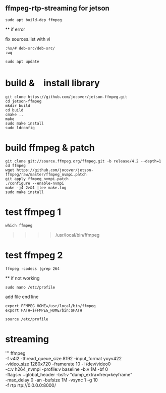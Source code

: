 ## ffmpeg-rtp-streaming for jetson


```
sudo apt build-dep ffmpeg
```

** if error

fix sources.list with vi

  ```
  :%s/# deb-src/deb-src/
  :wq
  ```
  
  ```
  sudo apt update
  ```


# build &　install library

```
git clone https://github.com/jocover/jetson-ffmpeg.git
cd jetson-ffmpeg
mkdir build
cd build
cmake ..
make
sudo make install
sudo ldconfig
```

# build ffmpeg & patch

```
git clone git://source.ffmpeg.org/ffmpeg.git -b release/4.2 --depth=1
cd ffmpeg
wget https://github.com/jocover/jetson-ffmpeg/raw/master/ffmpeg_nvmpi.patch
git apply ffmpeg_nvmpi.patch
./configure --enable-nvmpi
make -j4 2>&1 |tee make.log
sudo make install
```

# test ffmpeg 1
```
which ffmpeg
```
>>>>/usr/local/bin/ffmpeg

# test ffmpeg 2
```
ffmpeg -codecs |grep 264
```

** if not working
```
sudo nano /etc/profile
```

add file end line

```
export FFMPEG_HOME=/usr/local/bin/ffmpeg
export PATH=$FFMPEG_HOME/bin:$PATH
```
```
source /etc/profile
```


# streaming
'''
ffmpeg \
    -f v4l2 -thread_queue_size 8192 -input_format yuyv422 \
    -video_size 1280x720 -framerate 10 -i /dev/video0 \
    -c:v h264_nvmpi -profile:v baseline -b:v 1M -bf 0 \
    -flags:v +global_header -bsf:v "dump_extra=freq=keyframe" \
    -max_delay 0 -an -bufsize 1M -vsync 1 -g 10 \
    -f rtp rtp://0.0.0.0:8000/
```
